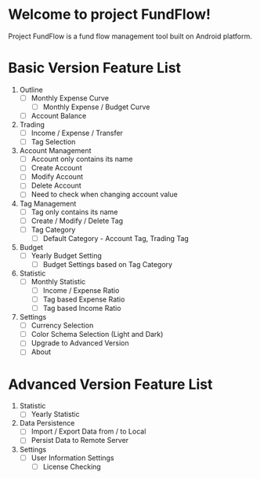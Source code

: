 Welcome to project FundFlow!
============================
Project FundFlow is a fund flow management tool built on Android platform.

Basic Version Feature List
==========================
1.  Outline
    -   [ ] Monthly Expense Curve
        -   [ ] Monthly Expense / Budget Curve
    -   [ ] Account Balance
1.  Trading
    -   [ ] Income / Expense / Transfer
    -   [ ] Tag Selection
1.  Account Management
    -   [ ] Account only contains its name
    -   [ ] Create Account
    -   [ ] Modify Account
    -   [ ] Delete Account
    -   [ ] Need to check when changing account value
1.  Tag Management
    -   [ ] Tag only contains its name
    -   [ ] Create / Modify / Delete Tag
    -   [ ] Tag Category
        -   [ ] Default Category - Account Tag, Trading Tag
1.  Budget
    -   [ ] Yearly Budget Setting
        -   [ ] Budget Settings based on Tag Category
1.  Statistic
    -   [ ] Monthly Statistic
        -   [ ] Income / Expense Ratio
        -   [ ] Tag based Expense Ratio
        -   [ ] Tag based Income Ratio
1.  Settings
    -   [ ] Currency Selection
    -   [ ] Color Schema Selection (Light and Dark)
    -   [ ] Upgrade to Advanced Version
    -   [ ] About

Advanced Version Feature List
=============================
1. Statistic
    -   [ ] Yearly Statistic
1. Data Persistence
    -   [ ] Import / Export Data from / to Local
    -   [ ] Persist Data to Remote Server
1. Settings
    -   [ ] User Information Settings
        -   [ ] License Checking
